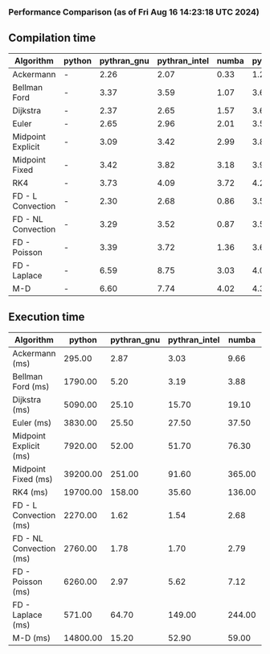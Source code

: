### Performance Comparison (as of Fri Aug 16 14:23:18 UTC 2024)
## Compilation time
Algorithm                 | python                    | pythran_gnu               | pythran_intel             | numba                     | pyccel_fortran_gnu        | pyccel_c_gnu              | pyccel_fortran_intel      | pyccel_c_intel           
------------------------- | ------------------------- | ------------------------- | ------------------------- | ------------------------- | ------------------------- | ------------------------- | ------------------------- | -------------------------
Ackermann                 | -                         | 2.26                      | 2.07                      | 0.33                      | 1.29                      | 1.23                      | 1.36                      | 1.31                     
Bellman Ford              | -                         | 3.37                      | 3.59                      | 1.07                      | 3.61                      | 3.85                      | 3.72                      | 4.34                     
Dijkstra                  | -                         | 2.37                      | 2.65                      | 1.57                      | 3.67                      | 3.90                      | 3.81                      | 4.38                     
Euler                     | -                         | 2.65                      | 2.96                      | 2.01                      | 3.57                      | 3.88                      | 3.69                      | 4.31                     
Midpoint Explicit         | -                         | 3.09                      | 3.42                      | 2.99                      | 3.82                      | 4.12                      | 3.93                      | 4.50                     
Midpoint Fixed            | -                         | 3.42                      | 3.82                      | 3.18                      | 3.91                      | 4.23                      | 4.03                      | 4.63                     
RK4                       | -                         | 3.73                      | 4.09                      | 3.72                      | 4.29                      | 4.58                      | 4.37                      | 4.99                     
FD - L Convection         | -                         | 2.30                      | 2.68                      | 0.86                      | 3.55                      | 3.86                      | 3.72                      | 4.32                     
FD - NL Convection        | -                         | 3.29                      | 3.52                      | 0.87                      | 3.58                      | 3.89                      | 3.75                      | 4.36                     
FD - Poisson              | -                         | 3.39                      | 3.72                      | 1.36                      | 3.68                      | 3.98                      | 4.92                      | 4.43                     
FD - Laplace              | -                         | 6.59                      | 8.75                      | 3.03                      | 4.01                      | 4.33                      | 4.32                      | 4.85                     
M-D                       | -                         | 6.60                      | 7.74                      | 4.02                      | 4.35                      | 4.43                      | 4.49                      | 5.23                     

## Execution time
Algorithm                 | python                    | pythran_gnu               | pythran_intel             | numba                     | pyccel_fortran_gnu        | pyccel_c_gnu              | pyccel_fortran_intel      | pyccel_c_intel           
------------------------- | ------------------------- | ------------------------- | ------------------------- | ------------------------- | ------------------------- | ------------------------- | ------------------------- | -------------------------
Ackermann (ms)            | 295.00                    | 2.87                      | 3.03                      | 9.66                      | 1.50                      | 1.54                      | 7.48                      | 4.33                     
Bellman Ford (ms)         | 1790.00                   | 5.20                      | 3.19                      | 3.88                      | 2.99                      | 6.02                      | 4.25                      | 18.40                    
Dijkstra (ms)             | 5090.00                   | 25.10                     | 15.70                     | 19.10                     | 18.00                     | 30.30                     | 22.90                     | 21.40                    
Euler (ms)                | 3830.00                   | 25.50                     | 27.50                     | 37.50                     | 14.40                     | 143.00                    | 13.40                     | 127.00                   
Midpoint Explicit (ms)    | 7920.00                   | 52.00                     | 51.70                     | 76.30                     | 22.30                     | 282.00                    | 15.30                     | 251.00                   
Midpoint Fixed (ms)       | 39200.00                  | 251.00                    | 91.60                     | 365.00                    | 75.50                     | 1390.00                   | 60.10                     | 1220.00                  
RK4 (ms)                  | 19700.00                  | 158.00                    | 35.60                     | 136.00                    | 35.70                     | 488.00                    | 37.70                     | 401.00                   
FD - L Convection (ms)    | 2270.00                   | 1.62                      | 1.54                      | 2.68                      | 1.46                      | 1.60                      | 1.51                      | 4.05                     
FD - NL Convection (ms)   | 2760.00                   | 1.78                      | 1.70                      | 2.79                      | 1.79                      | 2.19                      | 1.38                      | 4.12                     
FD - Poisson (ms)         | 6260.00                   | 2.97                      | 5.62                      | 7.12                      | 2.76                      | 3.81                      | 2.65                      | 5.65                     
FD - Laplace (ms)         | 571.00                    | 64.70                     | 149.00                    | 244.00                    | 57.90                     | 306.00                    | 59.10                     | 325.00                   
M-D (ms)                  | 14800.00                  | 15.20                     | 52.90                     | 59.00                     | 54.10                     | 59.50                     | 79.80                     | 61.30                    
